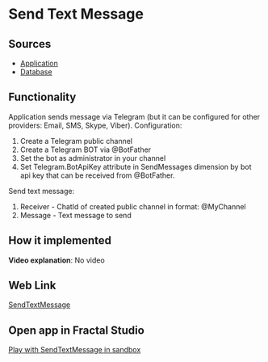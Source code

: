 # Send Text Message

## Sources

- [Application](https://github.com/fraplat/FractalPlatform/tree/main/FractalPlatform.Examples/Applications/SendTextMessage/SendTextMessageApplication.cs)
- [Database](https://github.com/fraplat/FractalPlatform/tree/main/FractalPlatform.Examples/Databases/SendTextMessage)

## Functionality

Application sends message via Telegram (but it can be configured for other providers: Email, SMS, Skype, Viber).
Configuration:
1. Create a Telegram public channel
2. Create a Telegram BOT via @BotFather
3. Set the bot as administrator in your channel
4. Set Telegram.BotApiKey attribute in SendMessages dimension by bot api key that can be received from @BotFather.

Send text message:
1. Receiver - ChatId of created public channel in format: @MyChannel
2. Message - Text message to send

## How it implemented

**Video explanation**: No video

## Web Link

[SendTextMessage](https://fraplat.tech/jupiter/SendTextMessage)

## Open app in Fractal Studio

[Play with SendTextMessage in sandbox](https://fraplat.tech/mars/FractalStudio/?tag=SendTextMessage+template)



